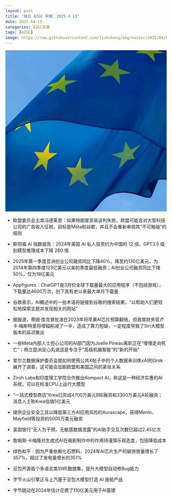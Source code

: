 ```yaml
---
layout: post
title: "每日 AIGC 早报：2025.4.13"
date: 2025-04-13
categories: AIGC日报
tags: [AIGC]
image: https://raw.githubusercontent.com/lishuhang/img/master/2025/04/0413-d.jpg
---
```


![封面图](https://raw.githubusercontent.com/lishuhang/img/master/2025/04/0413-d.jpg)

  - 欧盟委员会主席冯德莱恩：如果特朗普贸易谈判失败，欧盟可能会对大型科技公司的广告收入征税，目标是Meta和谷歌，并且不会重新审视其“不可触碰”的规则

  - 斯坦福 AI 指数报告：2024年美国 AI 私人投资约为中国的 12 倍、GPT3.5 级别模型推理成本下降 280 倍

  - 2025年第一季度亚洲创业公司融资同比下降40%，降至约130亿美元，为2014年第四季度123亿美元以来的季度最低融资；AI创业公司融资同比下降50%，仅为18亿美元

  - Appfigures：ChatGPT是3月份全球下载量最大的应用程序（不包括游戏），下载量达4600万次，创下其有史以来最大单月下载量

  - 谷歌表示，AI概述中的一些术语将链接到谷歌的搜索结果，“以帮助人们更轻松地探索主题并发现相关的网站”

  - 据报道，蒂姆·库克曾批准在2023年将苹果AI芯片预算翻倍，但首席财务官卢卡·梅斯特里将增幅削减了一半，造成了算力短缺，一定程度导致了Siri大模型版本的延迟推出

  - 一些Meta内部人士担心公司的AI部门因为Joelle Pineau离职正在“慢慢走向死亡”；杨立昆派定心丸说这是专注于“高级机器智能”的“新的开始”

  - 爱尔兰数据保护委员会就如何使用公共X帖子中的个人数据来训练xAI的Grok展开了调查，这可能会加剧欧盟和美国之间的紧张关系

  - Ziroh Labs和印度理工学院合作推出Kompact AI，称这是一种经济实惠的AI系统，可以在标准CPU上运行大模型

  - “一站式模型商店”Krea已完成4700万美元B轮融资和3300万美元A轮融资；消息人士称Krea估值5亿美元

  - 提供企业安全工具以降低第三方AI应用风险的Aurascape，获得Menlo、Mayfield等投资的5000万美元融资

  - 富国银行“无人为干预，无敏感数据泄露”的AI助手交互次数已超过2.45亿次

  - 詹姆斯·卡梅隆对生成式AI在电影制作中的作用持谨慎乐观态度，包括降低成本

  - 绿色和平：因为严重依赖化石燃料，2024年AI芯片生产的碳排放量增长了357%，超过了发电量增长的351%

  - 豆包开源首个多语言类SWE数据集，提升大模型自动修Bug能力

  - 字节火山引擎正与上汽基于豆包大模型打造 AI 座舱产品

  - 字节跳动在2024年估计花费了110亿美元用于AI基建